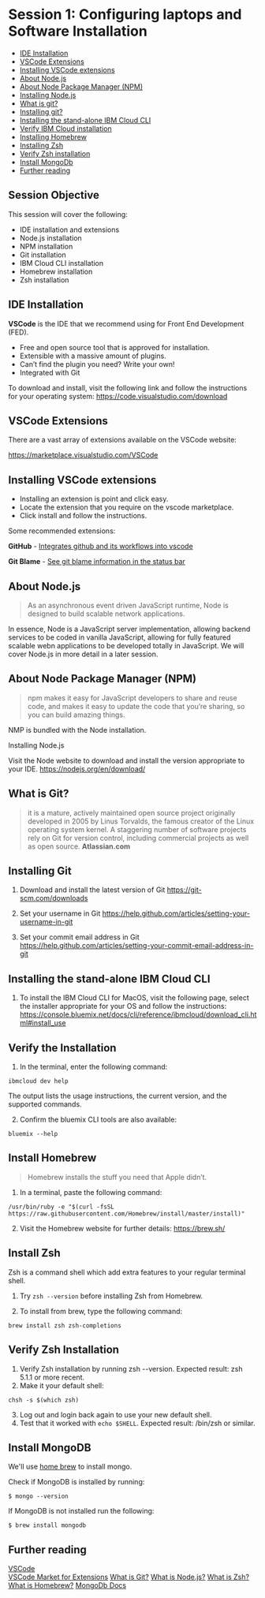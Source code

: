 # Session 1: Configuring laptops and Software Installation

* [IDE Installation](#ide)  
* [VSCode Extensions](#extensions)  
* [Installing VSCode extensions](#installextensions)
* [About Node.js](#node)
* [About Node Package Manager (NPM)](#npm)
* [Installing Node.js](#installingnode)
* [What is git?](#git)
* [Installing git?](#installinggit)
* [Installing the stand-alone IBM Cloud CLI](#ibmcloud)
* [Verify IBM Cloud installation](#verifyibmcloud)
* [Installing Homebrew](#homebrew)
* [Installing Zsh](#zsh)
* [Verify Zsh installation](#verifyzsh)
* [Install MongoDb](#install-mongo)
* [Further reading](#further)

## Session Objective
This session will cover the following:

* IDE installation and extensions
* Node.js installation
* NPM installation
* Git installation
* IBM Cloud CLI installation
* Homebrew installation
* Zsh installation


<a name="ide"></a>
## IDE Installation
**VSCode** is the IDE that we recommend using for Front End Development (FED).

* Free and open source tool that is approved for installation.
* Extensible with a massive amount of plugins.
* Can’t find the plugin you need? Write your own!
* Integrated with Git

To download and install, visit the following link and follow the instructions for your operating system: https://code.visualstudio.com/download

<a name="extensions"></a>
## VSCode Extensions
There are a vast array of extensions available on the VSCode website:

https://marketplace.visualstudio.com/VSCode

<a name="installextensions"></a>
## Installing VSCode extensions

* Installing an extension is point and click easy.
* Locate the extension that you require on the vscode marketplace.
* Click install and follow the instructions.

Some recommended extensions:

**GitHub** - [Integrates github and its workflows into vscode](https://marketplace.visualstudio.com/items?itemName=KnisterPeter.vscode-github)

**Git Blame** - [See git blame information in the status bar](https://marketplace.visualstudio.com/items?itemName=waderyan.gitblame)

<a name="node"></a>
## About Node.js
> As an asynchronous event driven JavaScript runtime, Node is designed to build scalable network applications.

In essence, Node is a JavaScript server implementation, allowing backend services to be coded in vanilla JavaScript, allowing for fully featured scalable webn applications to be developed totally in JavaScript.  We will cover Node.js in more detail in a later session. 

<a name="npm"></a>
## About Node Package Manager (NPM)

> npm makes it easy for JavaScript developers to share and reuse code, and makes it easy to update the code that you’re sharing, so you can build amazing things.

NMP is bundled with the Node installation.

<a name="installingnode"></a>
Installing Node.js

Visit the Node website to download and install the version appropriate to your IDE.
https://nodejs.org/en/download/

<a name="git"></a>
## What is Git?

> it is a mature, actively maintained open source project originally developed in 2005 by Linus Torvalds, the famous creator of the Linux operating system kernel. A staggering number of software projects rely on Git for version control, including commercial projects as well as open source.
**Atlassian.com**

<a name="installinggit"></a>
## Installing Git
1. Download and install the latest version of Git
https://git-scm.com/downloads

1. Set your username in Git
https://help.github.com/articles/setting-your-username-in-git

1. Set your commit email address in Git
https://help.github.com/articles/setting-your-commit-email-address-in-git

<a name="ibmcloud"></a>
## Installing the stand-alone IBM Cloud CLI

1. To install the IBM Cloud CLI for MacOS, visit the following page, select the installer appropriate for your OS and follow the instructions:
https://console.bluemix.net/docs/cli/reference/ibmcloud/download_cli.html#install_use

<a name="verifyibmcloud"></a>
## Verify the Installation

1. In the terminal, enter the following command:
```
ibmcloud dev help
```
The output lists the usage instructions, the current version, and the supported commands.

2. Confirm the bluemix CLI tools are also available:
```
bluemix --help
```
<a name="homebrew"></a>
## Install Homebrew

> Homebrew installs the stuff you need that Apple didn’t.

1. In a terminal, paste the following command:
```
/usr/bin/ruby -e "$(curl -fsSL https://raw.githubusercontent.com/Homebrew/install/master/install)"
```
2. Visit the Homebrew website for further details:
https://brew.sh/

<a name="zsh"></a>
## Install Zsh
Zsh is a command shell which add extra features to your regular terminal shell.

1. Try `zsh --version` before installing Zsh from Homebrew. 

2. To install from brew, type the following command:
```
brew install zsh zsh-completions
```

<a name="verifyzsh"></a>
## Verify Zsh Installation

1. Verify Zsh installation by running zsh --version. Expected result: zsh 5.1.1 or more recent.
2. Make it your default shell: 
```
chsh -s $(which zsh)
```
3. Log out and login back again to use your new default shell.
4. Test that it worked with `echo $SHELL`. Expected result: /bin/zsh or similar.

<a name="install-mongo"></a>
## Install MongoDB
We'll use [home brew](https://brew.sh/) to install mongo.

Check if MongoDB is installed by running:
```
$ mongo --version
```

If MongoDB is not installed run the following:
```
$ brew install mongodb
```

<a name="further"></a>
## Further reading
[VSCode](https://code.visualstudio.com/download)  
[VSCode Market for Extensions](https://marketplace.visualstudio.com/VSCode) 
[What is Git?](https://www.atlassian.com/git/tutorials/what-is-git) 
[What is Node.js?](https://www.oreilly.com/ideas/what-is-node) 
[What is Zsh?](https://ohmyz.sh/)  
[What is Homebrew?](https://brew.sh/) 
[MongoDb Docs](https://docs.mongodb.com/) 
